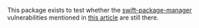 This package exists to test whether the [swift-package-manager](https://github.com/apple/swift-package-manager) vulnerabilities mentioned in [this article](https://medium.com/@KaneCheshire/swift-package-manager-is-a-security-risk-4d13f3a7bc3b) are still there.
